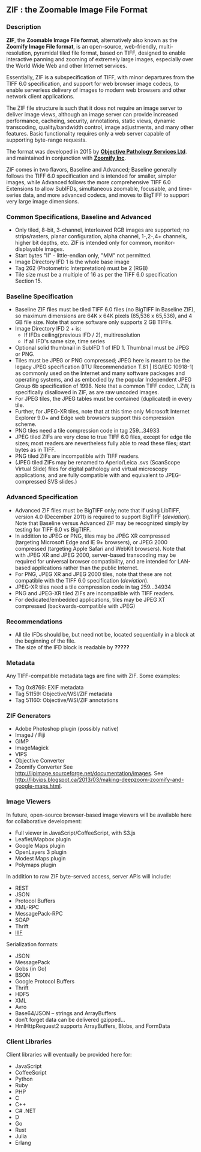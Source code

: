 ## ZIF : the Zoomable Image File Format
### Description
**ZIF**, the **Zoomable Image File format**, alternatively also known as the **Zoomify Image File format**, is an open-source, web-friendly, multi-resolution, pyramidal tiled file format, based on TIFF, designed to enable interactive panning and zooming of extremely large images, especially over the World Wide Web and other Internet services.

Essentially, ZIF is a subspecification of TIFF, with minor departures from the TIFF 6.0 specification, and support for web browser image codecs, to enable serverless delivery of images to modern web browsers and other network client applications.

The ZIF file structure is such that it does not require an image server to deliver image views, although an image server can provide increased performance, cacheing, security, annotations, static views, dynamic transcoding, quality/bandwidth control, image adjustments, and many other features. Basic functionality requires only a web server capable of supporting byte-range requests.

The format was developed in 2015 by [**Objective Pathology Services Ltd**](http://www.objectivepathology.com). and maintained in conjunction with [**Zoomify Inc**](http://zoomify.com).

ZIF comes in two flavors, Baseline and Advanced; Baseline generally follows the TIFF 6.0 specification and is intended for smaller, simpler images, while Advanced follows the more comprehensive TIFF 6.0 Extensions to allow SubIFDs, simultaneous zoomable, focusable, and time-series data, and more advanced codecs, and moves to BigTIFF to support very large image dimensions.

###  Common Specifications, Baseline and Advanced
- Only tiled, 8-bit, 3-channel, interleaved RGB images are supported; no strips/rasters, planar configuration, alpha channel, 1-,2-,4+ channels, higher bit depths, etc. ZIF is intended only for common, monitor-displayable images.
- Start bytes "II" - little-endian only, "MM" not permitted.
- Image Directory IFD 1 is the whole base image
- Tag 262 (Photometric Interpretation) must be 2 (RGB)
- Tile size must be a multiple of 16 as per the TIFF 6.0 specification Section 15.

### Baseline Specification
- Baseline ZIF files must be tiled TIFF 6.0 files (no BigTIFF in Baseline ZIF), so maximum dimensions are 64K x 64K pixels (65,536 x 65,536), and 4 GB file size. Note that some software only supports 2 GB TIFFs.
- Image Directory IFD 2 + is:
  * If IFDs ceiling(previous IFD / 2), multiresolution
  * If all IFD's same size, time series
- Optional solid thumbnail in SubIFD 1 of IFD 1. Thumbnail must be JPEG or PNG.
- Tiles must be JPEG or PNG compressed; JPEG here is meant to be the legacy JPEG specification (ITU Recommendation T.81 | ISO/IEC 10918-1) as commonly used on the Internet and many software packages and operating systems, and as embodied by the popular Independent JPEG Group 6b specification of 1998. Note that a common TIFF codec, LZW, is specifically disallowed in ZIF, as are raw uncoded images.
- For JPEG tiles, the JPEG tables must be contained (duplicated) in every tile.
- Further, for JPEG-XR tiles, note that at this time only Microsoft Internet Explorer 9.0+ and Edge web browsers support this compression scheme.
- PNG tiles need a tile compression code in tag 259...34933
- JPEG tiled ZIFs are very close to true TIFF 6.0 files, except for edge tile sizes; most readers are nevertheless fully able to read these files; start bytes as in TIFF.
- PNG tiled ZIFs are incompatible with TIFF readers.
- (JPEG tiled ZIFs may be renamed to Aperio/Leica .svs (ScanScope Virtual Slide) files for digital pathology and virtual microscopy applications, and are fully compatible with and equivalent to JPEG-compressed SVS slides.)

### Advanced Specification
- Advanced ZIF files must be BigTIFF only; note that if using LibTIFF, version 4.0 (December 2011) is required to support BigTIFF (*deviation*). Note that Baseline versus Advanced ZIF may be recognized simply by testing for TIFF 6.0 vs BigTIFF.
- In addition to JPEG or PNG, tiles may be JPEG XR compressed (targeting Microsoft Edge and IE 9+ browsers), or JPEG 2000 compressed (targeting Apple Safari and WebKit browsers). Note that with JPEG XR and JPEG 2000, server-based transcoding may be required for universal browser compatibility, and are intended for LAN-based applications rather than the public Internet.
- For PNG, JPEG XR and JPEG 2000 tiles, note that these are not compatible with the TIFF 6.0 specification (*deviation*).
- JPEG-XR tiles need a tile compression code in tag 259...34934
- PNG and JPEG-XR tiled ZIFs are incompatible with TIFF readers.
- For dedicated/embedded applications, tiles may be JPEG XT compressed (backwards-compatible with JPEG)

### Recommendations
- All tile IFDs should be, but need not be, located sequentially in a block at the beginning of the file.
- The size of the IFD block is readable by **?????**

### Metadata
Any TIFF-compatible metadata tags are fine with ZIF. Some examples:
- Tag 0x8769: EXIF metadata
- Tag 51159: Objective/WSI/ZIF metadata
- Tag 51160: Objective/WSI/ZIF annotations

### ZIF Generators
* Adobe Photoshop plugin (possibly native)
* ImageJ / Fiji
* GIMP
* ImageMagick
* VIPS
* Objective Converter
* Zoomify Converter
See http://iipimage.sourceforge.net/documentation/images.
See http://libvips.blogspot.ca/2013/03/making-deepzoom-zoomify-and-google-maps.html.

### Image Viewers
In future, open-source browser-based image viewers will be available here for collaborative development:
* Full viewer in JavaScript/CoffeeScript, with S3.js
* Leaflet/Mapbox plugin
* Google Maps plugin
* OpenLayers 3 plugin
* Modest Maps plugin
* Polymaps plugin

In addition to raw ZIF byte-served access, server APIs will include:
* REST
* JSON
* Protocol Buffers
* XML-RPC
* MessagePack-RPC
* SOAP
* Thrift
* [IIIF](http://iiif.io)

Serialization formats:
* JSON
* MessagePack
* Gobs (in Go)
* BSON
* Google Protocol Buffers
* Thrift
* HDF5
* XML
* Avro
* Base64/JSON – strings and ArrayBuffers
* don’t forget data can be delivered gzipped…
* HmlHttpRequest2 supports ArrayBuffers, Blobs, and FormData


### Client Libraries
Client libraries will eventually be provided here for:
* JavaScript
* CoffeeScript
* Python
* Ruby
* PHP
* C
* C++
* C# .NET
* D
* Go
* Rust
* Julia
* Erlang

